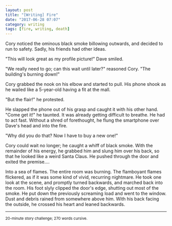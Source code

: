 ```yaml
---
layout: post
title: "[Writing] Fire"
date: "2017-06-28 07:07"
category: writing
tags: [fire, writing, death]
---
```


Cory noticed the ominous black smoke billowing outwards, and decided to run to
safety. Sadly, his friends had other ideas.

"This will look great as my profile picture!" Dave smiled.

"We really need to go; can this wait until later?" reasoned Cory. "The
building's burning down!"

Cory grabbed the nook on his elbow and started to pull. His phone shook as he
wailed like a 5-year-old having a fit at the mall.

"But the flair!" he protested.

He slapped the phone out of his grasp and caught it with his other hand. "Come
get it!" he taunted. It was already getting difficult to breathe. He had to act
fast. Without a shred of forethought, he flung the smartphone over Dave's head
and into the fire.

"Why did you do that? Now I have to buy a new one!"

Cory could wait no longer; he caught a whiff of black smoke. With the remainder
of his energy, he grabbed him and slung him over his back, so that he looked
like a weird Santa Claus. He pushed through the door and exited the premise....

Into a sea of flames. The entire room was burning. The flamboyant flames
flickered, as if it was some kind of vivid, recurring nightmare. He took one
look at the scene, and promptly turned backwards, and marched back into the
room. His foot slyly clipped the door's edge, shutting out most of the smoke. He
put down the previously screaming load and went to the window. Dust and debris
rained from somewhere above him. With his back facing the outside, he crossed
his heart and leaned backwards.

<hr>

<small>20-minute story challenge; 270 words cursive.</small>
